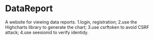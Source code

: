 # DataReport
A website for viewing data reports.
1.login, registration;
2.use the Highcharts library to generate the chart;
3.use csrftoken to avoid CSRF attack;
4.use seesionid to verify identidy.